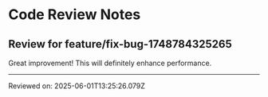 # Code Review Notes

## Review for feature/fix-bug-1748784325265

Great improvement! This will definitely enhance performance.

---
Reviewed on: 2025-06-01T13:25:26.079Z